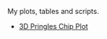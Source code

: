 My plots, tables and scripts.

- [3D Pringles Chip Plot](https://andrlb.github.io/viz/pringles_chip/3D_plot_pringles.html)
